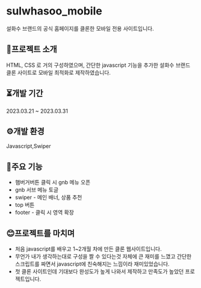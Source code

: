 # sulwhasoo_mobile
설화수 브랜드의 공식 홈페이지를 클론한 모바일 전용 사이트입니다.

## 🔎프로젝트 소개
HTML, CSS 로 거의 구성하였으며, 간단한 javascript 기능을 추가한 설화수 브랜드 클론 사이트로 모바일 최적화로 제작하였습니다.

## ⏳개발 기간
2023.03.21 ~ 2023.03.31

## ⚙개발 환경
Javascript,Swiper

## 🚩주요 기능
* 햄버거버튼 클릭 시 gnb 메뉴 오픈
* gnb 서브 메뉴 토글
* swiper - 메인 배너, 상품 추천
* top 버튼
* footer - 클릭 시 영역 확장

## 😊프로젝트를 마치며
* 처음 javascript를 배우고 1~2개월 차에 만든 클론 웹사이트입니다.
* 무언가 내가 생각하는대로 구성을 짤 수 있다는것 자체에 큰 재미를 느꼈고 간단한 스크립트를 짜면서 javascript에 친숙해지는 느낌이라 재미있었습니다.
* 첫 클론 사이트인데 기대보다 완성도가 높게 나와서 제작하고 만족도가 높았던 프로젝트입니다. 


